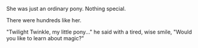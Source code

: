 She was just an ordinary pony. Nothing special.

There were hundreds like her.


"Twilight Twinkle, my little pony..." he said with a tired, wise smile, "Would you like to learn about magic?"